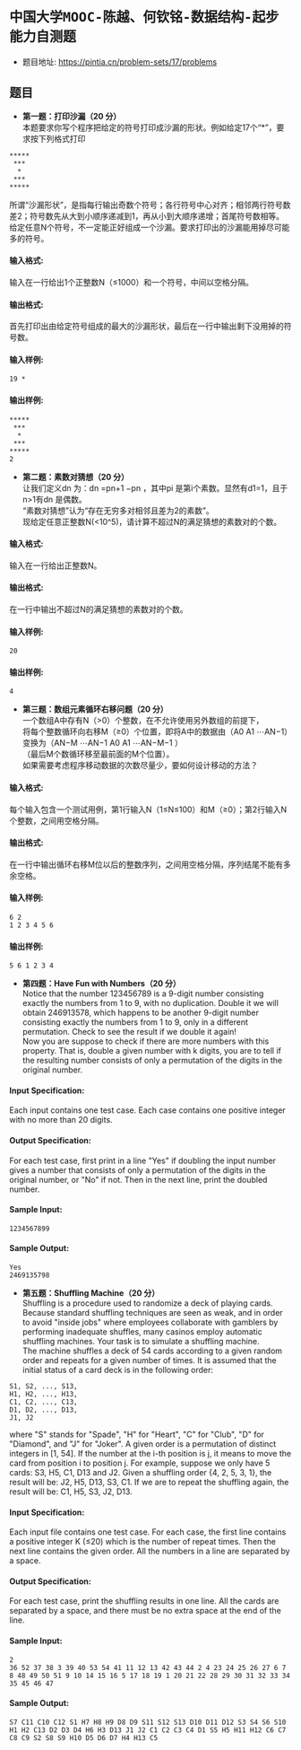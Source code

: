 # `中国大学MOOC-陈越、何钦铭-数据结构-起步能力自测题`
* 题目地址: https://pintia.cn/problem-sets/17/problems

## 题目 

* **第一题：打印沙漏（20 分）**  
本题要求你写个程序把给定的符号打印成沙漏的形状。例如给定17个“*”，要求按下列格式打印  
```
*****
 ***
  *
 ***
*****
```
所谓“沙漏形状”，是指每行输出奇数个符号；各行符号中心对齐；相邻两行符号数差2；符号数先从大到小顺序递减到1，再从小到大顺序递增；首尾符号数相等。
给定任意N个符号，不一定能正好组成一个沙漏。要求打印出的沙漏能用掉尽可能多的符号。
#### 输入格式:  
输入在一行给出1个正整数N（≤1000）和一个符号，中间以空格分隔。
#### 输出格式:  
首先打印出由给定符号组成的最大的沙漏形状，最后在一行中输出剩下没用掉的符号数。  
#### 输入样例:   
`19 *`
#### 输出样例:  
```
*****
 ***
  *
 ***
*****
2
``` 

* **第二题：素数对猜想（20 分）**  
让我们定义d​n​​ 为：d​n​​ =p​n+1​​ −p​n​​ ，其中p​i​​ 是第i个素数。显然有d​1​​ =1，且于n>1有d​n​​ 是偶数。  
“素数对猜想”认为“存在无穷多对相邻且差为2的素数”。  
现给定任意正整数N(<10^5)，请计算不超过N的满足猜想的素数对的个数。    
#### 输入格式:  
输入在一行给出正整数N。 
#### 输出格式:  
在一行中输出不超过N的满足猜想的素数对的个数。  
#### 输入样例:  
`20` 
#### 输出样例:  
`4`  

* **第三题：数组元素循环右移问题（20 分）**   
一个数组A中存有N（>0）个整数，在不允许使用另外数组的前提下，  
将每个整数循环向右移M（≥0）个位置，即将A中的数据由（A​0​​ A​1​​ ⋯A​N−1​​ ）变换为（A​N−M​​ ⋯A​N−1​​ A​0​​ A​1​​ ⋯A​N−M−1​​ ）  
（最后M个数循环移至最前面的M个位置）。  
如果需要考虑程序移动数据的次数尽量少，要如何设计移动的方法？  
#### 输入格式:
每个输入包含一个测试用例，第1行输入N（1≤N≤100）和M（≥0）；第2行输入N个整数，之间用空格分隔。
#### 输出格式:
在一行中输出循环右移M位以后的整数序列，之间用空格分隔，序列结尾不能有多余空格。
#### 输入样例:
```
6 2
1 2 3 4 5 6
```
#### 输出样例:
`5 6 1 2 3 4`

* **第四题：Have Fun with Numbers（20 分）**  
Notice that the number 123456789 is a 9-digit number consisting exactly the numbers from 1 to 9, with no duplication. Double it we will obtain 246913578, which happens to be another 9-digit number consisting exactly the numbers from 1 to 9, only in a different permutation. Check to see the result if we double it again!  
Now you are suppose to check if there are more numbers with this property. That is, double a given number with k digits, you are to tell if the resulting number consists of only a permutation of the digits in the original number.  
#### Input Specification:
Each input contains one test case. Each case contains one positive integer with no more than 20 digits.  
#### Output Specification:
For each test case, first print in a line "Yes" if doubling the input number gives a number that consists of only a permutation of the digits in the original number, or "No" if not. Then in the next line, print the doubled number.  
#### Sample Input:
`1234567899`
#### Sample Output:
```
Yes
2469135798
```

* **第五题：Shuffling Machine（20 分）**  
Shuffling is a procedure used to randomize a deck of playing cards. Because standard shuffling techniques are seen as weak, and in order to avoid "inside jobs" where employees collaborate with gamblers by performing inadequate shuffles, many casinos employ automatic shuffling machines. Your task is to simulate a shuffling machine.  
The machine shuffles a deck of 54 cards according to a given random order and repeats for a given number of times. It is assumed that the initial status of a card deck is in the following order:  
```
S1, S2, ..., S13, 
H1, H2, ..., H13, 
C1, C2, ..., C13, 
D1, D2, ..., D13, 
J1, J2
```  
where "S" stands for "Spade", "H" for "Heart", "C" for "Club", "D" for "Diamond", and "J" for "Joker". A given order is a permutation of distinct integers in [1, 54]. If the number at the i-th position is j, it means to move the card from position i to position j. For example, suppose we only have 5 cards: S3, H5, C1, D13 and J2. Given a shuffling order {4, 2, 5, 3, 1}, the result will be: J2, H5, D13, S3, C1. If we are to repeat the shuffling again, the result will be: C1, H5, S3, J2, D13.  

#### Input Specification:  
Each input file contains one test case. For each case, the first line contains a positive integer K (≤20) which is the number of repeat times. Then the next line contains the given order. All the numbers in a line are separated by a space.  
#### Output Specification:
For each test case, print the shuffling results in one line. All the cards are separated by a space, and there must be no extra space at the end of the line.  
#### Sample Input:
```
2
36 52 37 38 3 39 40 53 54 41 11 12 13 42 43 44 2 4 23 24 25 26 27 6 7 8 48 49 50 51 9 10 14 15 16 5 17 18 19 1 20 21 22 28 29 30 31 32 33 34 35 45 46 47
```
#### Sample Output:
```
S7 C11 C10 C12 S1 H7 H8 H9 D8 D9 S11 S12 S13 D10 D11 D12 S3 S4 S6 S10 H1 H2 C13 D2 D3 D4 H6 H3 D13 J1 J2 C1 C2 C3 C4 D1 S5 H5 H11 H12 C6 C7 C8 C9 S2 S8 S9 H10 D5 D6 D7 H4 H13 C5
```
